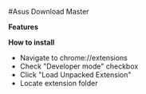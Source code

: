 #Asus Download Master

<b>Features</b><br />


<b>How to install</b><br />
- Navigate to chrome://extensions
- Check "Developer mode" checkbox
- Click "Load Unpacked Extension"
- Locate extension folder